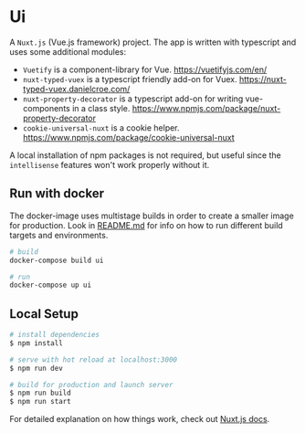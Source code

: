 # Ui

A `Nuxt.js` (Vue.js framework) project. The app is written with typescript and uses some additional modules:
  - `Vuetify` is a component-library for Vue. https://vuetifyjs.com/en/
  - `nuxt-typed-vuex` is a typescript friendly add-on for Vuex. https://nuxt-typed-vuex.danielcroe.com/
  - `nuxt-property-decorator` is a typescript add-on for writing vue-components in a class style. https://www.npmjs.com/package/nuxt-property-decorator
  - `cookie-universal-nuxt` is a cookie helper. https://www.npmjs.com/package/cookie-universal-nuxt

A local installation of npm packages is not required, but useful since the `intellisense` features won't work properly without it.

## Run with docker
The docker-image uses multistage builds in order to create a smaller image for production. Look in [README.md](../README.md) for info on how to run different build targets and environments.

```bash
# build
docker-compose build ui

# run
docker-compose up ui
```

## Local Setup
```bash
# install dependencies
$ npm install

# serve with hot reload at localhost:3000
$ npm run dev

# build for production and launch server
$ npm run build
$ npm run start
```

For detailed explanation on how things work, check out [Nuxt.js docs](https://nuxtjs.org).

